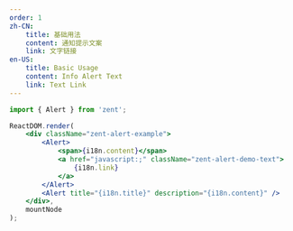 ```yaml
---
order: 1
zh-CN:
	title: 基础用法
	content: 通知提示文案
	link: 文字链接
en-US:
	title: Basic Usage
	content: Info Alert Text
	link: Text Link
---
```


```jsx
import { Alert } from 'zent';

ReactDOM.render(
	<div className="zent-alert-example">
		<Alert>
			<span>{i18n.content}</span>
			<a href="javascript:;" className="zent-alert-demo-text">
				{i18n.link}
			</a>
		</Alert>
		<Alert title="{i18n.title}" description="{i18n.content}" />
	</div>,
	mountNode
);
```

<style>
.zent-alert-demo-text {
	margin-left: 8px;
}
</style>
